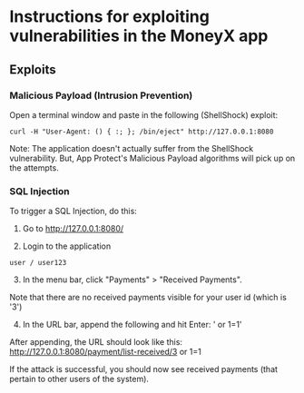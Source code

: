 # Instructions for exploiting vulnerabilities in the MoneyX app

## Exploits

### Malicious Payload (Intrusion Prevention)
Open a terminal window and paste in the following (ShellShock) exploit:
```
curl -H "User-Agent: () { :; }; /bin/eject" http://127.0.0.1:8080
```
Note: The application doesn't actually suffer from the ShellShock vulnerability.  But, App Protect's Malicious Payload algorithms will pick up on the attempts.

### SQL Injection

To trigger a SQL Injection, do this:

1. Go to http://127.0.0.1:8080/

2. Login to the application
```
user / user123
```
3. In the menu bar, click "Payments" > "Received Payments".

Note that there are no received payments visible for your user id (which is '3')

4. In the URL bar, append the following and hit Enter: ' or 1=1'

After appending, the URL should look like this:  http://127.0.0.1:8080/payment/list-received/3 or 1=1

If the attack is successful, you should now see received payments (that pertain to other users of the system).


